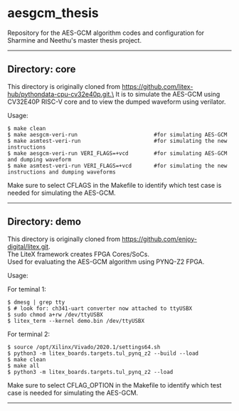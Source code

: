 # aesgcm_thesis

Repository for the AES-GCM algorithm codes and configuration for Sharmine and Neethu's master thesis project.

_____
## Directory: core

This directory is originally cloned from https://github.com/litex-hub/pythondata-cpu-cv32e40p.git.\
It is to simulate the AES-GCM using CV32E40P RISC-V core and to view the dumped waveform using verilator.

Usage:
```
$ make clean
$ make aesgcm-veri-run                        #for simulating AES-GCM
$ make asmtest-veri-run                       #for simulating the new instructions
$ make aesgcm-veri-run VERI_FLAGS=+vcd        #for simulating AES-GCM and dumping waveform
$ make asmtest-veri-run VERI_FLAGS=+vcd       #for simulating the new instructions and dumping waveforms
```

Make sure to select CFLAGS in the Makefile to identify which test case is needed for simulating the AES-GCM.
____

## Directory: demo

This directory is originally cloned from https://github.com/enjoy-digital/litex.git. \
The LiteX framework creates FPGA Cores/SoCs.\
Used for evaluating the AES-GCM algorithm using PYNQ-Z2 FPGA.

Usage:

For teminal 1:
```
$ dmesg | grep tty
$ # look for: ch341-uart converter now attached to ttyUSBX
$ sudo chmod a+rw /dev/ttyUSBX
$ litex_term --kernel demo.bin /dev/ttyUSBX
```

For
terminal 2:
```
$ source /opt/Xilinx/Vivado/2020.1/settings64.sh
$ python3 -m litex_boards.targets.tul_pynq_z2 --build --load
$ make clean
$ make all
$ python3 -m litex_boards.targets.tul_pynq_z2 --load

```

Make sure to select CFLAG_OPTION in the Makefile to identify which test case is needed for simulating the AES-GCM.

___

   
